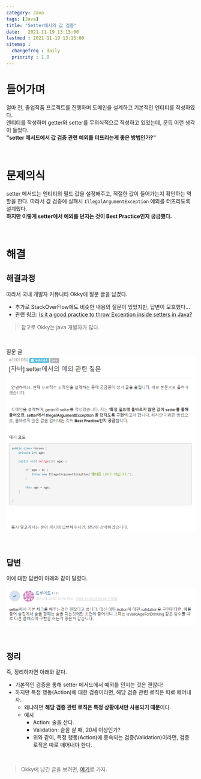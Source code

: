 ```yaml
---
category: Java
tags: [Java]
title: "Setter에서의 값 검증"
date:   2021-11-19 13:15:00 
lastmod : 2021-11-19 13:15:00
sitemap :
  changefreq : daily
  priority : 1.0
---
```


# 들어가며

얼마 전, 졸업작품 프로젝트를 진행하며 도메인을 설계하고 기본적인 엔티티를 작성하였다.  
엔티티를 작성하며 getter와 setter를 무의식적으로 작성하고 있었는데, 문득 이런 생각이 들었다.  
**"setter 메서드에서 값 검증 관련 예외를 터뜨리는게 좋은 방법인가?"**

<br/>

# 문제의식

setter 메서드는 엔티티의 필드 값을 설정해주고, 적절한 값이 들어가는지 확인하는 역할을 한다.
따라서 값 검증에 실패시 `IllegalArgumentException` 예외를 터뜨리도록 설계했다.  
**하지만 이렇게 setter에서 예외를 던지는 것이 Best Practice인지 궁금했다.**

<br/>

# 해결
## 해결과정

따라서 국내 개발자 커뮤니티 Okky에 질문 글을 남겼다.  
- 추가로 StackOverFlow에도 비슷한 내용의 질문이 있었지만, 답변이 모호했다...
- 관련 링크: [Is it a good practice to throw Exception inside setters in Java?](https://stackoverflow.com/questions/37092544/is-it-a-good-practice-to-throw-exception-inside-setters-in-java)

> 참고로 Okky는 java 개발자가 많다.

<br/>

질문 글  
![Untitled](/assets/img/2021-11-19-Java_Setter_Best_Practice/Untitled.png)

<br/>

## 답변

이에 대한 답변이 아래와 같이 달렸다.

![Untitled](/assets/img/2021-11-19-Java_Setter_Best_Practice/Untitled%201.png)

<br/>

## 정리
즉, 정리하자면 아래와 같다.

- 기본적인 검증을 통해 setter 메서드에서 예외를 던지는 것은 괜찮다!
- 하지만 특정 행동(Action)에 대한 검증이라면, 해당 검증 관련 로직은 따로 떼어내자.
  - 왜냐하면 **해당 검증 관련 로직은 특정 상황에서만 사용되기 때문**이다.
  - 예시
    - Action: 술을 산다.
    - Validation: 술을 살 때, 20세 이상인가?
    - 위와 같이, 특정 행동(Action)에 종속되는 검증(Validation)이라면, 검증 로직은 따로 떼어내야 한다.

<br/>

> Okky에 남긴 글을 보려면, [여기](https://okky.kr/article/1101050)로 가자.